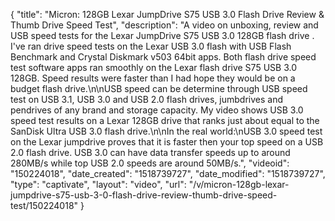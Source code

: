 {
    "title": "Micron: 128GB Lexar JumpDrive S75 USB 3.0 Flash Drive Review & Thumb Drive Speed Test",
    "description": "A video on unboxing, review and  USB speed tests for the Lexar JumpDrive S75 USB 3.0 128GB flash drive . I've ran drive speed tests on the Lexar USB 3.0 flash with USB Flash Benchmark and Crystal Diskmark v503 64bit apps. Both flash drive speed test software apps ran smoothly on the Lexar flash drive S75 USB 3.0 128GB. Speed results were faster than I had hope they would be on a budget flash drive.\n\nUSB speed can be determine through USB speed test on USB 3.1, USB 3.0 and USB 2.0 flash drives, jumbdrives and pendrives of any brand and storage capacity. My video shows USB 3.0 speed test results on a Lexar 128GB drive that ranks just about equal to the SanDisk Ultra USB 3.0 flash drive.\n\nIn the real world:\nUSB 3.0 speed test on the Lexar jumpdrive proves that it is faster then your top speed on a USB 2.0 flash drive. USB 3.0 can have data transfer speeds up to around 280MB\/s while top USB 2.0 speeds are around 50MB\/s.",
    "videoid": "150224018",
    "date_created": "1518739727",
    "date_modified": "1518739727",
    "type": "captivate",
    "layout": "video",
    "url": "\/v\/micron-128gb-lexar-jumpdrive-s75-usb-3-0-flash-drive-review-thumb-drive-speed-test\/150224018"
}